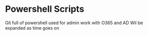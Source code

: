 # Powershell Scripts  
Git full of powershell used for admin work with O365 and AD
Wil be expanded as time goes on

